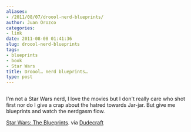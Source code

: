 ```yaml
---
aliases:
- /2011/08/07/droool-nerd-blueprints/
author: Juan Orozco
categories:
- link
date: 2011-08-08 01:41:36
slug: droool-nerd-blueprints
tags:
- blueprints
- book
- Star Wars
title: Droool… nerd blueprints…
type: post
---
```


<p style="text-align:center;">
  <a href="http://www.theblueprintsbook.com/"><img src="http://juanthedesigner.files.wordpress.com/2011/08/homespread_1_rev.jpg?w=580" alt="" data-recalc-dims="1" /></a>
</p>

I'm not a Star Wars nerd, I love the movies but I don't really care who shot first nor do I give a crap about the hatred towards Jar-jar. But give me blueprints and watch the nerdgasm flow.

[Star Wars: The Blueprints][1]. via [Dudecraft][2]

[1]: http://www.theblueprintsbook.com/
[2]: http://www.dudecraft.com/2011/07/nerdgasm-star-wars-blueprints.html